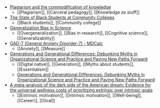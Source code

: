 - [Plagiarism and the commodification of knowledge](https://link.springer.com/article/10.1007/s10734-022-00926-5)
	- [[Plagiarism]], [[Carceral pedagogy]], [[Knowledge as stuff]]
- [The State of Black Students at Community Colleges](https://jointcenter.org/the-state-of-black-students-at-community-colleges/)
	- [[Black students]], [[Community college]]
- [Generalization Bias in Science](http://philsci-archive.pitt.edu/21027/)
	- [[Overgeneralization]], [[Bias in research]], [[Cognitive science]], [[Generalizability]]
- [GAD-7 (General Anxiety Disorder-7) - MDCalc](https://www.mdcalc.com/calc/1727/gad7-general-anxiety-disorder7)
	- [[Anxiety]], [[Measure]]
- [Generations and Generational Differences: Debunking Myths in Organizational Science and Practice and Paving New Paths Forward](https://www.researchgate.net/publication/343888626_Generations_and_Generational_Differences_Debunking_Myths_in_Organizational_Science_and_Practice_and_Paving_New_Paths_Forward)
	- [[Digital native]], [[Generation]], [[Myths about students]], [[Essentialism]]
	- [Generations and Generational Differences: Debunking Myths in Organizational Science and Practice and Paving New Paths Forward](https://link.springer.com/article/10.1007/s10869-020-09715-2)
- [A meta-analysis of the dark side of the American dream: Evidence for the universal wellness costs of prioritizing extrinsic over intrinsic goals](https://www.researchgate.net/publication/362642165_A_meta-analysis_of_the_dark_side_of_the_American_dream_Evidence_for_the_universal_wellness_costs_of_prioritizing_extrinsic_over_intrinsic_goals)
	- [[Extrinsic motivation]], [[Intrinsic motivation]], [[Well-being]], [[Career]], [[Goal]]